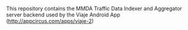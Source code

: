 This repository contains the MMDA Traffic Data Indexer and Aggregator server backend used by the Viaje Android App (http://appcircus.com/apps/viaje-2)
